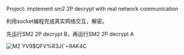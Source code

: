Project: implement sm2 2P decrypt with real network communication

利用socket编程完成真实网络交互，解密。

先运行SM2 2P decrypt B，再运行SM2 2P decrypt A

![MZ YV9$QFV%R3J{`~9AK4C](https://user-images.githubusercontent.com/105547875/181905034-10963cf0-3d62-483a-ae0b-742c2a165f59.png)
